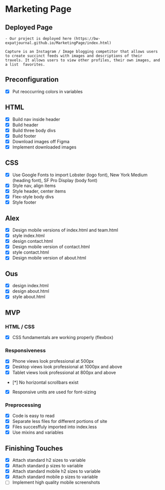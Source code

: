 # Marketing Page

## Deployed Page
    - Our project is deployed here (https://bw-expatjournal.github.io/MarketingPage/index.html)

    Capture is an Instagram / Image blogging competitor that allows users to create succinct feeds with images and descriptions of their travels. It allows users to view other profiles, their own images, and a list  favorites.

## Preconfiguration
* [x] Put reoccurring colors in variables

## HTML
* [x] Build nav inside header
* [x] Build header
* [x] Build three body divs
* [x] Build footer
* [x] Download images off Figma
* [x] Implement downloaded images

## CSS
* [x] Use Google Fonts to import Lobster (logo font), New York Medium (heading font), SF Pro Display (body font)
* [x] Style nav, align items
* [x] Style header, center items
* [x] Flex-style body divs
* [x] Style footer

## Alex
* [x] Design mobile versions of index.html and team.html
* [x] style index.html
* [x] design contact.html
* [x] Design mobile version of contact.html
* [x] style contact.html
* [x] Design mobile version of about.html

## Ous
* [x] design index.html
* [x] design about.html
* [x] style about.html

## MVP
### HTML / CSS
* [x] CSS fundamentals are working properly (flexbox)
### Responsiveness
* [x] Phone views look professional at 500px
* [x] Desktop views look professional at 1000px and above
* [x] Tablet views look professional at 800px and above
* [*] No horizontal scrollbars exist
* [x] Responsive units are used for font-sizing
### Preprocessing
* [x] Code is easy to read
* [x] Separate less files for different portions of site
* [x] Files succesffuly imported into index.less
* [x] Use mixins and variables

## Finishing Touches
* [x] Attach standard h2 sizes to variable
* [x] Attach standard p sizes to variable
* [x] Attach standard mobile h2 sizes to variable
* [x] Attach standard mobile p sizes to variable
* [ ] Implement high quality mobile screenshots